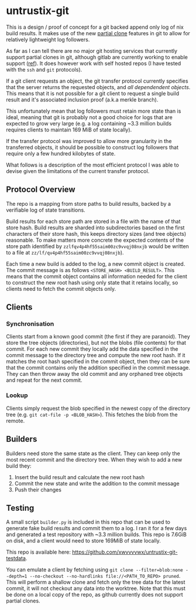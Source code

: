 # untrustix-git

This is a design / proof of concept for a git backed append only log of nix build results. It makes
use of the new [partial clone](https://git-scm.com/docs/partial-clone) features in git to allow for
relatively lightweight log followers.

As far as I can tell there are no major git hosting services that currently support partial clones
in git, although gitlab are currently working to enable support
([ref](https://docs.gitlab.com/ee/topics/git/partial_clone.html)). It does however work with self
hosted repos (I have tested with the `ssh` and `git` protocols).

If a git client requests an object, the git transfer protocol currently specifies that the server
returns the requested objects, and *all dependendent objects*. This means that it is not possible
for a git client to request a single build result and it's associated inclusion proof (a.k.a merkle
branch).

This unfortunately mean that log followers must retain more state than is ideal, meaning that git is
probably not a good choice for logs that are expected to grow very large (e.g. a log containing ~3.3
million builds requires clients to maintain 169 MiB of state locally).

If the transfer protocol was improved to allow more granularity in the transferred objects, it should
be possible to construct log followers that require only a few hundred kilobytes of state.

What follows is a description of the most efficient protocol I was able to devise given the
limitations of the current transfer protocol.

## Protocol Overview

The repo is a mapping from store paths to build results, backed by a verifiable log of state
transitions.

Build results for each store path are stored in a file with the name of that store hash. Build
results are sharded into subdirectories based on the first characters of their store hash, this
keeps directory sizes (and tree objects) reasonable. To make matters more concrete the expected
contents of the store path identified by `zzlfqv4p4hf55saim00zc9vvqj08nxjb` would be written to a
file at `zz/lf/qv4p4hf55saim00zc9vvqj08nxjb`).

Each time a new build is added to the log, a new commit object is created. The commit message is as
follows `<STORE_HASH> <BUILD_RESULT>`. This means that the commit object contains all information
needed for the client to construct the new root hash using only state that it retains locally, so
clients need to fetch the commit objects only.

## Clients

### Synchronisation

Clients start from a known good commit (the first if they are paranoid). They store the tree objects
(directories), but not the blobs (file contents) for that commit. For each new commit they locally
add the data specified in the commit message to the directory tree and compute the new root hash. If
it matches the root hash specified in the commit object, then they can be sure that the commit
contains only the addition specified in the commit message. They can then throw away the old commit
and any orphaned tree objects and repeat for the next commit.

### Lookup

Clients simply request the blob specified in the newest copy of the directory tree (e.g. `git cat-file -p
<BLOB_HASH>`). This fetches the blob from the remote.

## Builders

Builders need store the same state as the client. They can keep only the most recent commit and the
directory tree. When they wish to add a new build they:

1. Insert the build result and calculate the new root hash
1. Commit the new state and write the addition to the commit message
1. Push their changes

## Testing

A small script `builder.py` is included in this repo that can be used to generate fake build results
and commit them to a log. I ran it for a few days and generated a test repository with ~3.3 million
builds. This repo is 7.6GiB on disk, and a client would need to store 169MiB of state locally.

This repo is available here: https://github.com/xwvvvvwx/untrustix-git-testdata.

You can emulate a client by fetching using `git clone --filter=blob:none --depth=1 --no-checkout
--no-hardlinks file://<PATH_TO_REPO> pruned`. This will perform a shallow clone and fetch only the
tree data for the latest commit, it will not checkout any data into the worktree. Note that this
must be done on a local copy of the repo, as github currently does not support partial clones.

